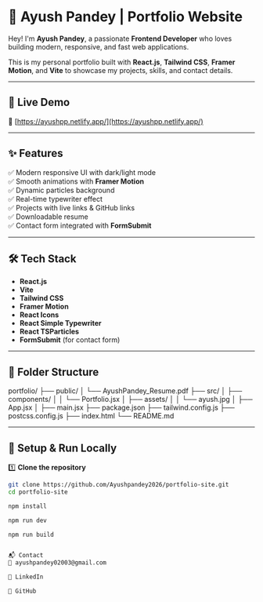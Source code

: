 # 🚀 Ayush Pandey | Portfolio Website

Hey! I'm **Ayush Pandey**, a passionate **Frontend Developer** who loves building modern, responsive, and fast web applications.

This is my personal portfolio built with **React.js**, **Tailwind CSS**, **Framer Motion**, and **Vite** to showcase my projects, skills, and contact details.

---

## 📌 Live Demo

🔗 [https://ayushpp.netlify.app/](https://ayushpp.netlify.app/)

---

## ✨ Features

✅ Modern responsive UI with dark/light mode  
✅ Smooth animations with **Framer Motion**  
✅ Dynamic particles background  
✅ Real-time typewriter effect  
✅ Projects with live links & GitHub links  
✅ Downloadable resume  
✅ Contact form integrated with **FormSubmit**

---

## 🛠️ Tech Stack

- **React.js**
- **Vite**
- **Tailwind CSS**
- **Framer Motion**
- **React Icons**
- **React Simple Typewriter**
- **React TSParticles**
- **FormSubmit** (for contact form)

---

## 📂 Folder Structure

portfolio/
├── public/
│ └── AyushPandey_Resume.pdf
├── src/
│ ├── components/
│ │ └── Portfolio.jsx
│ ├── assets/
│ │ └── ayush.jpg
│ ├── App.jsx
│ ├── main.jsx
├── package.json
├── tailwind.config.js
├── postcss.config.js
├── index.html
└── README.md



---

## 🧩 Setup & Run Locally

1️⃣ **Clone the repository**
```bash
git clone https://github.com/Ayushpandey2026/portfolio-site.git
cd portfolio-site

npm install

npm run dev

npm run build


📬 Contact
📧 ayushpandey02003@gmail.com

🔗 LinkedIn

🐙 GitHub

